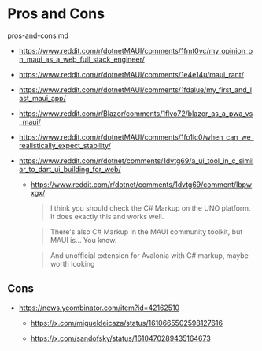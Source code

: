 # Pros and Cons

pros-and-cons.md


*   https://www.reddit.com/r/dotnetMAUI/comments/1fmt0vc/my_opinion_on_maui_as_a_web_full_stack_engineer/

*   https://www.reddit.com/r/dotnetMAUI/comments/1e4e14u/maui_rant/

*   https://www.reddit.com/r/dotnetMAUI/comments/1fdalue/my_first_and_last_maui_app/

*   https://www.reddit.com/r/Blazor/comments/1flvo72/blazor_as_a_pwa_vs_maui/

*   https://www.reddit.com/r/dotnetMAUI/comments/1fo1lc0/when_can_we_realistically_expect_stability/

*   https://www.reddit.com/r/dotnet/comments/1dvtg69/a_ui_tool_in_c_similar_to_dart_ui_building_for_web/

    *   https://www.reddit.com/r/dotnet/comments/1dvtg69/comment/lbpwxgx/

        > I think you should check the C# Markup on the UNO platform. It does exactly this and works well.

        > There's also C# Markup in the MAUI community toolkit, but MAUI is... You know.

        > And unofficial extension for Avalonia with C# markup, maybe worth looking


## Cons

*   https://news.ycombinator.com/item?id=42162510

    *   https://x.com/migueldeicaza/status/1610665502598127616

    *   https://x.com/sandofsky/status/1610470289435164673

